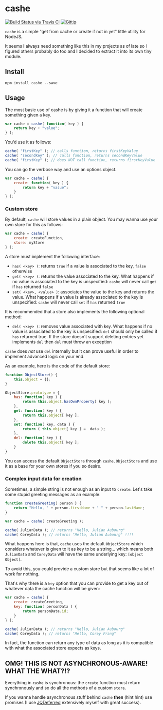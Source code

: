 # cashe

[![Build Status via Travis CI](https://travis-ci.org/jaubourg/cashe.png?branch=master)](https://travis-ci.org/jaubourg/cashe)  [![Gittip](https://img.shields.io/gittip/jaubourg.svg)](https://www.gittip.com/jaubourg/)

`cashe` is a simple "get from cache or create if not in yet" little utility for NodeJS.

It seems I always need something like this in my projects as of late so I figured others probably do too and I decided to extract it into its own tiny module.

## Install

`npm install cashe --save`

## Usage

The most basic use of cashe is by giving it a function that will create something given a key.

```javascript
var cache = cashe( function( key ) {
	return key + "value";
} );
```

You'd use it as follows:

```javascript
cache( "firstKey" ); // calls function, returns firstKeyValue
cache( "secondKey" ); // calls function, returns secondKeyValue
cache( "firstKey" ); // does NOT call function, returns firstKeyValue
```

You can go the verbose way and use an options object.

```javascript
var cache = cashe( {
	create: function( key ) {
		return key + "value";
	}
} );
```

### Custom store

By default, `cashe` will store values in a plain object. You may wanna use your own store for this as follows:

```javascript
var cache = cashe( {
	create: createFunction,
	store: myStore
} );
```

A store must implement the following interface:

- `has( <key> )`: returns `true` if a value is associated to the key, `false` otherwise
- `get( <key> )`: returns the value associated to the key. What happens if no value is associated to the key is unspecified: `cashe` will never call `get` if `has` returned `false`
- `set( <key>, <value> )`: associates the value to the key and returns the value. What happens if a value is already associated to the key is unspecified: `cashe` will never call `set` if `has` returned `true`

It is recommended that a store also implements the following optional method:

- `del( <key> )`: removes value associated with key. What happens if no value is associated to the key is unspecified: `del` should only be called if `has` returned true. If the store doesn't support deleting entries yet implements `del` then `del` must throw an exception

`cashe` does _not_ use `del` internally but it can prove useful in order to implement advanced logic on your end.

As an example, here is the code of the default store:

```javascript
function ObjectStore() {
	this.object = {};
}

ObjectStore.prototype = {
	has: function( key ) {
		return this.object.hasOwnProperty( key );
	},
	get: function( key ) {
		return this.object[ key ];
	},
	set: function( key, data ) {
		return ( this.object[ key ] =  data );
	},
	del: function( key ) {
		delete this.object[ key ];
	}
}
```

You can access the default `ObjectStore` through `cashe.ObjectStore` and use it as a base for your own stores if you so desire.

### Complex input data for creation

Sometimes, a simple string is not enough as an input to `create`. Let's take some stupid greeting messages as an example:

```javascript
function createGreeting( person ) {
	return "Hello, " + person.firstName + " " + person.lastName;
}

var cache = cashe( createGreeting );

cache( JulianData ); // returns "Hello, Julian Aubourg"
cache( CoreyData ); // returns "Hello, Julian Aubourg" !!!!
```

What happens here is that, `cache` uses the default `ObjectStore` which considers whatever is given to it as key to be a string... which means both `JulianData` and `CoreyData` will have the same underlying key: `[object Object]`.

To avoid this, you could provide a custom store but that seems like a lot of work for nothing.

That's why there is a `key` option that you can provide to get a key out of whatever data the cache function will be given:

```javascript
var cache = cashe( {
	create: createGreeting,
	key: function( personData ) {
		return personData.id;
	}
} );

cache( JulianData ); // returns "Hello, Julian Aubourg"
cache( CoreyData ); // returns "Hello, Corey Frang"
```

In fact, the function can return any type of data as long as it is compatible with what the associated store expects as keys.

## OMG! THIS IS NOT ASYNCHRONOUS-AWARE! WHAT THE WHAT?!?

Everything in `cashe` is synchronous: the `create` function must return synchronously and so do all the methods of a custom `store`.

If you wanna handle asynchronous stuff behind `cashe` __then__ (hint hint) use promises (I use [JQDeferred](https://github.com/jaubourg/jquery-deferred-for-node) extensively myself with great success).
